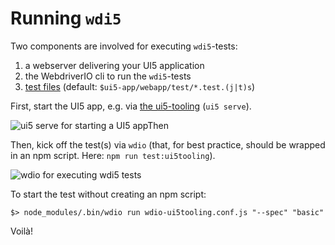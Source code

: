 # Running `wdi5`

Two components are involved for executing `wdi5`-tests:

1. a webserver delivering your UI5 application
2. the WebdriverIO cli to run the `wdi5`-tests
3. [test files](/usage#test-suites) (default: `$ui5-app/webapp/test/*.test.(j|t)s`)

First, start the UI5 app, e.g. via [the ui5-tooling](https://sap.github.io/ui5-tooling/) (`ui5 serve`).

![ui5 serve for starting a UI5 appThen](./img/20_running.png)

Then, kick off the test(s) via `wdio` (that, for best practice, should be wrapped in an npm script. Here: `npm run test:ui5tooling`).

![wdio for executing wdi5 tests](./img/23_running.png)

To start the test without creating an npm script:

```shell
$> node_modules/.bin/wdio run wdio-ui5tooling.conf.js "--spec" "basic"
```

Voilà!
